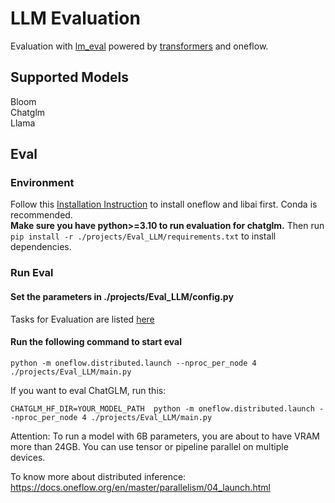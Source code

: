# LLM Evaluation

Evaluation with [lm_eval](https://github.com/EleutherAI/lm-evaluation-harness/) powered by [transformers](https://github.com/huggingface/transformers) and oneflow.

## Supported Models

Bloom  
Chatglm  
Llama  

## Eval

### Environment

Follow this [Installation Instruction](https://libai.readthedocs.io/en/latest/tutorials/get_started/Installation.html) to install oneflow and libai first. Conda is recommended.  
**Make sure you have python>=3.10 to run evaluation for chatglm.**
Then run ```pip install -r ./projects/Eval_LLM/requirements.txt``` to install dependencies.

### Run Eval

#### Set the parameters in ./projects/Eval_LLM/config.py

Tasks for Evaluation are listed [here](https://github.com/EleutherAI/lm-evaluation-harness/tree/v0.3.0/lm_eval/tasks)

#### Run the following command to start eval
```
python -m oneflow.distributed.launch --nproc_per_node 4 ./projects/Eval_LLM/main.py
```

If you want to eval ChatGLM, run this:
```
CHATGLM_HF_DIR=YOUR_MODEL_PATH  python -m oneflow.distributed.launch --nproc_per_node 4 ./projects/Eval_LLM/main.py
```

Attention: To run a model with 6B parameters, you are about to have VRAM more than 24GB. You can use tensor or pipeline parallel on multiple devices.

To know more about distributed inference: https://docs.oneflow.org/en/master/parallelism/04_launch.html